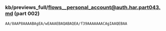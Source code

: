 ### kb/previews_full/flows__personal_account@auth.har.part043.md (part 002)

```md
AA/8AAP8AAAABAgEA/wEAAAEBAQABAQEA/f39AAAAAAACAgIAAQEBAA
```

```
